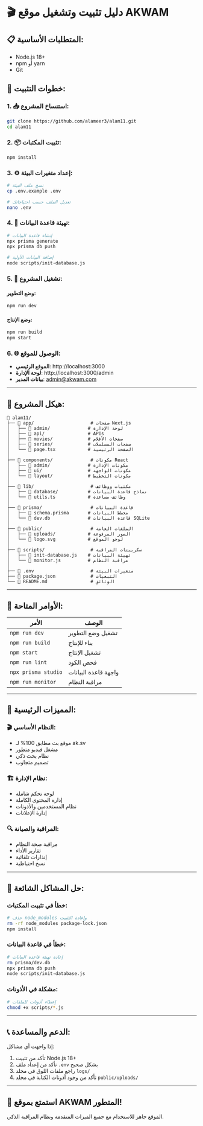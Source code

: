 # 🎬 دليل تثبيت وتشغيل موقع AKWAM

## 📋 **المتطلبات الأساسية:**

- Node.js 18+ 
- npm أو yarn
- Git

## 🚀 **خطوات التثبيت:**

### 1. 📥 **استنساخ المشروع:**
```bash
git clone https://github.com/alameer3/alam11.git
cd alam11
```

### 2. 📦 **تثبيت المكتبات:**
```bash
npm install
```

### 3. ⚙️ **إعداد متغيرات البيئة:**
```bash
# نسخ ملف البيئة
cp .env.example .env

# تعديل الملف حسب احتياجاتك
nano .env
```

### 4. 💾 **تهيئة قاعدة البيانات:**
```bash
# إنشاء قاعدة البيانات
npx prisma generate
npx prisma db push

# إضافة البيانات الأولية
node scripts/init-database.js
```

### 5. 🎯 **تشغيل المشروع:**

#### **وضع التطوير:**
```bash
npm run dev
```

#### **وضع الإنتاج:**
```bash
npm run build
npm start
```

### 6. 🌐 **الوصول للموقع:**
- **الموقع الرئيسي**: http://localhost:3000
- **لوحة الإدارة**: http://localhost:3000/admin
- **بيانات المدير**: admin@akwam.com

---

## 📁 **هيكل المشروع:**

```
📁 alam11/
├── 📁 app/                     # صفحات Next.js
│   ├── 📁 admin/              # لوحة الإدارة
│   ├── 📁 api/                # APIs
│   ├── 📁 movies/             # صفحات الأفلام
│   ├── 📁 series/             # صفحات المسلسلات
│   └── 📄 page.tsx            # الصفحة الرئيسية
│
├── 📁 components/              # مكونات React
│   ├── 📁 admin/              # مكونات الإدارة
│   ├── 📁 ui/                 # مكونات الواجهة
│   └── 📁 layout/             # مكونات التخطيط
│
├── 📁 lib/                     # مكتبات ووظائف
│   ├── 📁 database/           # نماذج قاعدة البيانات
│   └── 📄 utils.ts            # وظائف مساعدة
│
├── 📁 prisma/                  # قاعدة البيانات
│   ├── 📄 schema.prisma       # مخطط البيانات
│   └── 📄 dev.db              # قاعدة البيانات SQLite
│
├── 📁 public/                  # الملفات العامة
│   ├── 📁 uploads/            # الصور المرفوعة
│   └── 📄 logo.svg            # لوجو الموقع
│
├── 📁 scripts/                 # سكريبتات المراقبة
│   ├── 📄 init-database.js    # تهيئة البيانات
│   └── 📄 monitor.js          # مراقبة النظام
│
├── 📄 .env                     # متغيرات البيئة
├── 📄 package.json             # التبعيات
└── 📄 README.md                # الوثائق
```

---

## 🔧 **الأوامر المتاحة:**

| الأمر | الوصف |
|-------|--------|
| `npm run dev` | تشغيل وضع التطوير |
| `npm run build` | بناء للإنتاج |
| `npm start` | تشغيل الإنتاج |
| `npm run lint` | فحص الكود |
| `npx prisma studio` | واجهة قاعدة البيانات |
| `npm run monitor` | مراقبة النظام |

---

## 🌟 **المميزات الرئيسية:**

### 🎬 **النظام الأساسي:**
- موقع بث مطابق 100% لـ ak.sv
- مشغل فيديو متطور
- نظام بحث ذكي
- تصميم متجاوب

### 🏗️ **نظام الإدارة:**
- لوحة تحكم شاملة
- إدارة المحتوى الكاملة
- نظام المستخدمين والأذونات
- إدارة الإعلانات

### 🔍 **المراقبة والصيانة:**
- مراقبة صحة النظام
- تقارير الأداء
- إنذارات تلقائية
- نسخ احتياطية

---

## 🐛 **حل المشاكل الشائعة:**

### **خطأ في تثبيت المكتبات:**
```bash
# حذف node_modules وإعادة التثبيت
rm -rf node_modules package-lock.json
npm install
```

### **خطأ في قاعدة البيانات:**
```bash
# إعادة تهيئة قاعدة البيانات
rm prisma/dev.db
npx prisma db push
node scripts/init-database.js
```

### **مشكلة في الأذونات:**
```bash
# إعطاء أذونات للملفات
chmod +x scripts/*.js
```

---

## 📞 **الدعم والمساعدة:**

إذا واجهت أي مشاكل:
1. تأكد من تثبيت Node.js 18+
2. تأكد من إعداد ملف `.env` بشكل صحيح
3. راجع ملفات اللوق في مجلد `logs/`
4. تأكد من وجود أذونات الكتابة في مجلد `public/uploads/`

---

## 🎉 **استمتع بموقع AKWAM المتطور!**

الموقع جاهز للاستخدام مع جميع الميزات المتقدمة ونظام المراقبة الذكي.